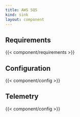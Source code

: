 ```yaml
---
title: AWS SQS
kind: sink
layout: component
---
```


## Requirements

{{< component/requirements >}}

## Configuration

{{< component/config >}}

## Telemetry

{{< component/config >}}

